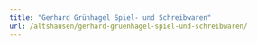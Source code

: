 ```yaml
---
title: "Gerhard Grünhagel Spiel- und Schreibwaren"
url: /altshausen/gerhard-gruenhagel-spiel-und-schreibwaren/
---
```

